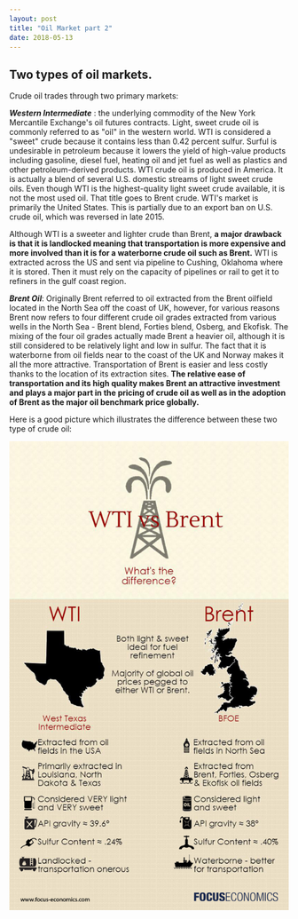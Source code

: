 ```yaml
---
layout: post
title: "Oil Market part 2"
date: 2018-05-13
---
```

## Two types of oil markets.

Crude oil trades through two primary markets:

**_Western Intermediate_** : the underlying commodity of the New York Mercantile Exchange's oil futures contracts. Light, sweet crude oil is commonly referred to as "oil" in the western world. WTI is considered a "sweet" crude because it contains less than 0.42 percent sulfur. Surful is undesirable in petroleum because it lowers the yield of high-value products including gasoline, diesel fuel, heating oil and jet fuel as well as plastics and other petroleum-derived products. WTI crude oil is produced in America. It is actually a blend of several U.S. domestic streams of light sweet crude oils. Even though WTI is the highest-quality light sweet crude available, it is not the most used oil. That title goes to Brent crude. WTI's market is primarily the United States. This is partially due to an export ban on U.S. crude oil, which was reversed in late 2015. 

Although WTI is a sweeter and lighter crude than Brent, **a major drawback is that it is landlocked meaning that transportation is more expensive and more involved than it is for a waterborne crude oil such as Brent.** WTI is extracted across the US and sent via pipeline to Cushing, Oklahoma where it is stored. Then it must rely on the capacity of pipelines or rail to get it to refiners in the gulf coast region.


**_Brent Oil_**: Originally Brent referred to oil extracted from the Brent oilfield located in the North Sea off the coast of UK, however, for various reasons Brent now refers to four different crude oil grades extracted from various wells in the North Sea - Brent blend, Forties blend, Osberg, and Ekofisk. The mixing of the four oil grades actually made Brent a heavier oil, although it is still considered to be relatively light and low in sulfur. The fact that it is waterborne from oil fields near to the coast of the UK and Norway makes it all the more attractive. Transportation of Brent is easier and less costly thanks to the location of its extraction sites. **The relative ease of transportation and its high quality makes Brent an attractive investment and plays a major part in the pricing of crude oil as well as in the adoption of Brent as the major oil benchmark price globally.**


Here is a good picture which illustrates the difference between these two type of crude oil:

![Oil](/asset/focuseconomics_wti_vs_brent.jpg)